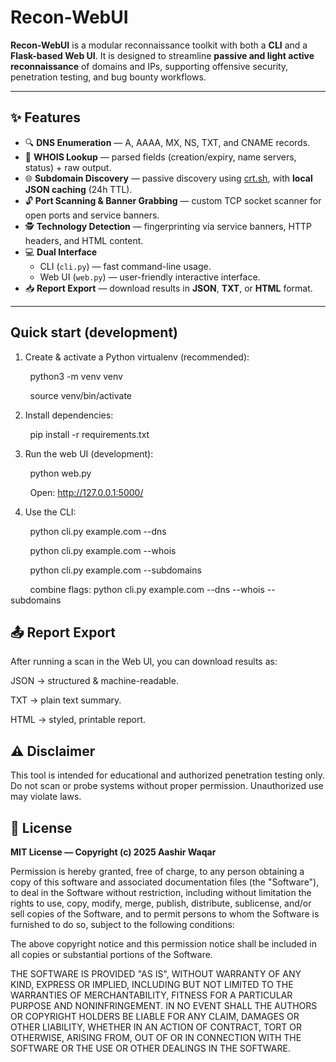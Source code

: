 # Recon-WebUI

**Recon-WebUI** is a modular reconnaissance toolkit with both a **CLI** and a **Flask-based Web UI**. It is designed to streamline **passive and light active reconnaissance** of domains and IPs, supporting offensive security, penetration testing, and bug bounty workflows.

---

## ✨ Features

- 🔍 **DNS Enumeration** — A, AAAA, MX, NS, TXT, and CNAME records.
- 📑 **WHOIS Lookup** — parsed fields (creation/expiry, name servers, status) + raw output.
- 🌐 **Subdomain Discovery** — passive discovery using [crt.sh](https://crt.sh), with **local JSON caching** (24h TTL).
- 🔓 **Port Scanning & Banner Grabbing** — custom TCP socket scanner for open ports and service banners.
- 🕵️ **Technology Detection** — fingerprinting via service banners, HTTP headers, and HTML content.
- 💻 **Dual Interface**
  - CLI (`cli.py`) — fast command-line usage.
  - Web UI (`web.py`) — user-friendly interactive interface.
- 📥 **Report Export** — download results in **JSON**, **TXT**, or **HTML** format.

---

## Quick start (development)

1. Create & activate a Python virtualenv (recommended):

&nbsp;&nbsp;&nbsp;&nbsp;&nbsp;&nbsp;&nbsp;&nbsp;python3 -m venv venv
  
&nbsp;&nbsp;&nbsp;&nbsp;&nbsp;&nbsp;&nbsp;&nbsp;source venv/bin/activate

2. Install dependencies:

&nbsp;&nbsp;&nbsp;&nbsp;&nbsp;&nbsp;&nbsp;&nbsp;pip install -r requirements.txt

3. Run the web UI (development):

&nbsp;&nbsp;&nbsp;&nbsp;&nbsp;&nbsp;&nbsp;&nbsp;python web.py
  
&nbsp;&nbsp;&nbsp;&nbsp;&nbsp;&nbsp;&nbsp;&nbsp;Open: http://127.0.0.1:5000/

4. Use the CLI:

&nbsp;&nbsp;&nbsp;&nbsp;&nbsp;&nbsp;&nbsp;&nbsp;python cli.py example.com --dns
  
&nbsp;&nbsp;&nbsp;&nbsp;&nbsp;&nbsp;&nbsp;&nbsp;python cli.py example.com --whois
  
&nbsp;&nbsp;&nbsp;&nbsp;&nbsp;&nbsp;&nbsp;&nbsp;python cli.py example.com --subdomains
  
&nbsp;&nbsp;&nbsp;&nbsp;&nbsp;&nbsp;&nbsp;&nbsp;combine flags: python cli.py example.com --dns --whois --subdomains


## 📤 Report Export

After running a scan in the Web UI, you can download results as:

JSON → structured & machine-readable.

TXT → plain text summary.

HTML → styled, printable report.

## ⚠️ Disclaimer

This tool is intended for educational and authorized penetration testing only.
Do not scan or probe systems without proper permission. Unauthorized use may violate laws.

## 📜 License
**MIT License — Copyright (c) 2025 Aashir Waqar**

Permission is hereby granted, free of charge, to any person obtaining a copy
of this software and associated documentation files (the "Software"), to deal
in the Software without restriction, including without limitation the rights
to use, copy, modify, merge, publish, distribute, sublicense, and/or sell
copies of the Software, and to permit persons to whom the Software is
furnished to do so, subject to the following conditions:

The above copyright notice and this permission notice shall be included in all
copies or substantial portions of the Software.

THE SOFTWARE IS PROVIDED "AS IS", WITHOUT WARRANTY OF ANY KIND, EXPRESS OR
IMPLIED, INCLUDING BUT NOT LIMITED TO THE WARRANTIES OF MERCHANTABILITY,
FITNESS FOR A PARTICULAR PURPOSE AND NONINFRINGEMENT. IN NO EVENT SHALL THE
AUTHORS OR COPYRIGHT HOLDERS BE LIABLE FOR ANY CLAIM, DAMAGES OR OTHER
LIABILITY, WHETHER IN AN ACTION OF CONTRACT, TORT OR OTHERWISE, ARISING FROM,
OUT OF OR IN CONNECTION WITH THE SOFTWARE OR THE USE OR OTHER DEALINGS IN THE
SOFTWARE.
